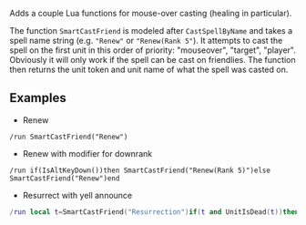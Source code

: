 Adds a couple Lua functions for mouse-over casting (healing in particular).

The function `SmartCastFriend` is modeled after `CastSpellByName` and takes a
spell name string (e.g. `"Renew"` or `"Renew(Rank 5"`). It attempts to cast the
spell on the first unit in this order of priority: "mouseover", "target",
"player". Obviously it will only work if the spell can be cast on friendlies.
The function then returns the unit token and unit name of what the spell was
casted on.

## Examples

-   Renew
```
/run SmartCastFriend("Renew")
```

-   Renew with modifier for downrank
```
/run if(IsAltKeyDown())then SmartCastFriend("Renew(Rank 5)")else SmartCastFriend("Renew")end
```

-   Resurrect with yell announce
```Lua
/run local t=SmartCastFriend("Resurrection")if(t and UnitIsDead(t))then SendChatMessage("Resurrection on "..UnitName(t),"YELL")end
```
